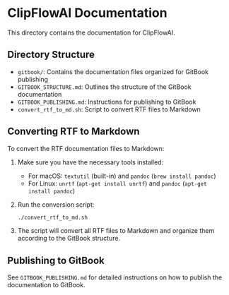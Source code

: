 # ClipFlowAI Documentation

This directory contains the documentation for ClipFlowAI.

## Directory Structure

- `gitbook/`: Contains the documentation files organized for GitBook publishing
- `GITBOOK_STRUCTURE.md`: Outlines the structure of the GitBook documentation
- `GITBOOK_PUBLISHING.md`: Instructions for publishing to GitBook
- `convert_rtf_to_md.sh`: Script to convert RTF files to Markdown

## Converting RTF to Markdown

To convert the RTF documentation files to Markdown:

1. Make sure you have the necessary tools installed:
   - For macOS: `textutil` (built-in) and `pandoc` (`brew install pandoc`)
   - For Linux: `unrtf` (`apt-get install unrtf`) and `pandoc` (`apt-get install pandoc`)

2. Run the conversion script:
   ```bash
   ./convert_rtf_to_md.sh
   ```

3. The script will convert all RTF files to Markdown and organize them according to the GitBook structure.

## Publishing to GitBook

See `GITBOOK_PUBLISHING.md` for detailed instructions on how to publish the documentation to GitBook.
